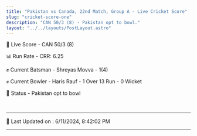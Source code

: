 ```yaml
---
title: "Pakistan vs Canada, 22nd Match, Group A - Live Cricket Score"
slug: "cricket-score-one"
description: "CAN 50/3 (8) - Pakistan opt to bowl."
layout: "../../layouts/PostLayout.astro"
---
```


🔴 Live Score - CAN 50/3 (8)  

📊 Run Rate - CRR: 6.25  

✊ Current Batsman - Shreyas Movva - 1(4)  

✊ Current Bowler - Haris Rauf - 1 Over 13 Run - 0 Wicket  

📑 Status - Pakistan opt to bowl

<br />

***

📝 Last Updated on : 6/11/2024, 8:42:02 PM

***

